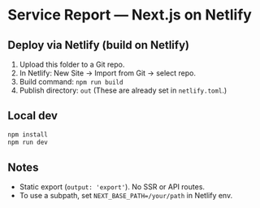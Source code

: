 # Service Report — Next.js on Netlify

## Deploy via Netlify (build on Netlify)
1. Upload this folder to a Git repo.
2. In Netlify: New Site → Import from Git → select repo.
3. Build command: `npm run build`
4. Publish directory: `out`
(These are already set in `netlify.toml`.)

## Local dev
```bash
npm install
npm run dev
```

## Notes
- Static export (`output: 'export'`). No SSR or API routes.
- To use a subpath, set `NEXT_BASE_PATH=/your/path` in Netlify env.
